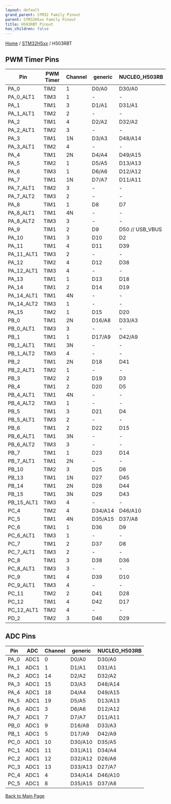 ```yaml
---
layout: default
grand_parent: STM32 Family Pinout
parent: STM32H5xx Family Pinout
title: H503RBT Pinout
has_children: false
---
```


[Home](../../index) / [STM32H5xx](../index) / H503RBT

## PWM Timer Pins

| Pin | PWM Timer | Channel | generic | NUCLEO_H503RB |
| --- | --- | --- | --- | --- |
| PA_0 | TIM2 | 1 | D0/A0 | D30/A0 |
| PA_0_ALT1 | TIM3 | 1 | - | - |
| PA_1 | TIM1 | 3 | D1/A1 | D31/A1 |
| PA_1_ALT1 | TIM2 | 2 | - | - |
| PA_2 | TIM1 | 4 | D2/A2 | D32/A2 |
| PA_2_ALT1 | TIM2 | 3 | - | - |
| PA_3 | TIM1 | 1N | D3/A3 | D48/A14 |
| PA_3_ALT1 | TIM2 | 4 | - | - |
| PA_4 | TIM1 | 2N | D4/A4 | D49/A15 |
| PA_5 | TIM2 | 1 | D5/A5 | D13/A13 |
| PA_6 | TIM3 | 1 | D6/A6 | D12/A12 |
| PA_7 | TIM1 | 1N | D7/A7 | D11/A11 |
| PA_7_ALT1 | TIM2 | 3 | - | - |
| PA_7_ALT2 | TIM3 | 2 | - | - |
| PA_8 | TIM1 | 1 | D8 | D7 |
| PA_8_ALT1 | TIM1 | 4N | - | - |
| PA_8_ALT2 | TIM3 | 3 | - | - |
| PA_9 | TIM1 | 2 | D9 | D50 // USB_VBUS |
| PA_10 | TIM1 | 3 | D10 | D2 |
| PA_11 | TIM1 | 4 | D11 | D39 |
| PA_11_ALT1 | TIM3 | 2 | - | - |
| PA_12 | TIM2 | 4 | D12 | D38 |
| PA_12_ALT1 | TIM3 | 4 | - | - |
| PA_13 | TIM1 | 1 | D13 | D18 |
| PA_14 | TIM1 | 2 | D14 | D19 |
| PA_14_ALT1 | TIM1 | 4N | - | - |
| PA_14_ALT2 | TIM3 | 1 | - | - |
| PA_15 | TIM2 | 1 | D15 | D20 |
| PB_0 | TIM1 | 2N | D16/A8 | D33/A3 |
| PB_0_ALT1 | TIM3 | 3 | - | - |
| PB_1 | TIM1 | 1 | D17/A9 | D42/A9 |
| PB_1_ALT1 | TIM1 | 3N | - | - |
| PB_1_ALT2 | TIM3 | 4 | - | - |
| PB_2 | TIM1 | 2N | D18 | D41 |
| PB_2_ALT1 | TIM2 | 1 | - | - |
| PB_3 | TIM2 | 2 | D19 | D3 |
| PB_4 | TIM1 | 2 | D20 | D5 |
| PB_4_ALT1 | TIM1 | 4N | - | - |
| PB_4_ALT2 | TIM3 | 1 | - | - |
| PB_5 | TIM1 | 3 | D21 | D4 |
| PB_5_ALT1 | TIM3 | 2 | - | - |
| PB_6 | TIM1 | 2 | D22 | D15 |
| PB_6_ALT1 | TIM1 | 3N | - | - |
| PB_6_ALT2 | TIM3 | 3 | - | - |
| PB_7 | TIM1 | 1 | D23 | D14 |
| PB_7_ALT1 | TIM1 | 2N | - | - |
| PB_10 | TIM2 | 3 | D25 | D6 |
| PB_13 | TIM1 | 1N | D27 | D45 |
| PB_14 | TIM1 | 2N | D28 | D44 |
| PB_15 | TIM1 | 3N | D29 | D43 |
| PB_15_ALT1 | TIM3 | 4 | - | - |
| PC_4 | TIM2 | 4 | D34/A14 | D46/A10 |
| PC_5 | TIM1 | 4N | D35/A15 | D37/A8 |
| PC_6 | TIM1 | 1 | D36 | D9 |
| PC_6_ALT1 | TIM3 | 1 | - | - |
| PC_7 | TIM1 | 2 | D37 | D8 |
| PC_7_ALT1 | TIM3 | 2 | - | - |
| PC_8 | TIM1 | 3 | D38 | D36 |
| PC_8_ALT1 | TIM3 | 3 | - | - |
| PC_9 | TIM1 | 4 | D39 | D10 |
| PC_9_ALT1 | TIM3 | 4 | - | - |
| PC_11 | TIM2 | 2 | D41 | D28 |
| PC_12 | TIM1 | 4 | D42 | D17 |
| PC_12_ALT1 | TIM2 | 4 | - | - |
| PD_2 | TIM2 | 3 | D46 | D29 |


## ADC Pins

| Pin | ADC | Channel | generic | NUCLEO_H503RB |
| --- | --- | --- | --- | --- |
| PA_0 | ADC1 | 0 | D0/A0 | D30/A0 |
| PA_1 | ADC1 | 1 | D1/A1 | D31/A1 |
| PA_2 | ADC1 | 14 | D2/A2 | D32/A2 |
| PA_3 | ADC1 | 15 | D3/A3 | D48/A14 |
| PA_4 | ADC1 | 18 | D4/A4 | D49/A15 |
| PA_5 | ADC1 | 19 | D5/A5 | D13/A13 |
| PA_6 | ADC1 | 3 | D6/A6 | D12/A12 |
| PA_7 | ADC1 | 7 | D7/A7 | D11/A11 |
| PB_0 | ADC1 | 9 | D16/A8 | D33/A3 |
| PB_1 | ADC1 | 5 | D17/A9 | D42/A9 |
| PC_0 | ADC1 | 10 | D30/A10 | D35/A5 |
| PC_1 | ADC1 | 11 | D31/A11 | D34/A4 |
| PC_2 | ADC1 | 12 | D32/A12 | D26/A6 |
| PC_3 | ADC1 | 13 | D33/A13 | D27/A7 |
| PC_4 | ADC1 | 4 | D34/A14 | D46/A10 |
| PC_5 | ADC1 | 8 | D35/A15 | D37/A8 |


[Back to Main Page](../../index)